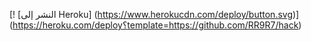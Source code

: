 [! [النشر إلى Heroku] (https://www.herokucdn.com/deploy/button.svg)] (https://heroku.com/deploy؟template=https://github.com/RR9R7/hack)